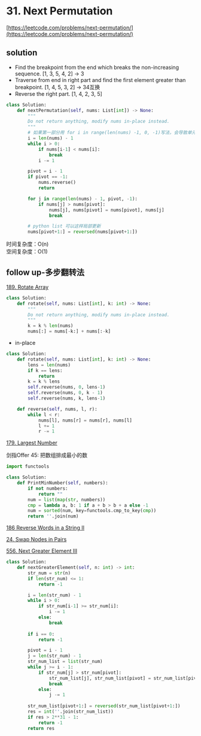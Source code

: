# 31. Next Permutation
[https://leetcode.com/problems/next-permutation/](https://leetcode.com/problems/next-permutation/)


## solution

- Find the breakpoint from the end which breaks the non-increasing sequence. [1, 3, 5, 4, 2] -> 3
- Traverse from end in right part and find the first element greater than breakpoint. [1, 4, 5, 3, 2] -> 34互换
- Reverse the right part. [1, 4, 2, 3, 5]

```python
class Solution:
    def nextPermutation(self, nums: List[int]) -> None:
        """
        Do not return anything, modify nums in-place instead.
        """
        # 如果第一部分用 for i in range(len(nums) -1, 0, -1)写法，会导致单元素的list为空. 且费时
        i = len(nums) - 1
        while i > 0:
            if nums[i-1] < nums[i]:
                break
            i -= 1

        pivot = i - 1
        if pivot == -1:
            nums.reverse()
            return

        for j in range(len(nums) - 1, pivot, -1):
            if nums[j] > nums[pivot]:
                nums[j], nums[pivot] = nums[pivot], nums[j]
                break

        # python list 可以这样局部更新
        nums[pivot+1:] = reversed(nums[pivot+1:])
```
时间复杂度：O(n) <br>
空间复杂度：O(1)


## follow up-多步翻转法

[189. Rotate Array](https://leetcode.com/problems/rotate-array/description/)
```python
class Solution:
    def rotate(self, nums: List[int], k: int) -> None:
        """
        Do not return anything, modify nums in-place instead.
        """
        k = k % len(nums)
        nums[:] = nums[-k:] + nums[:-k]
```

- in-place

```python
class Solution:
    def rotate(self, nums: List[int], k: int) -> None:
        lens = len(nums)
        if k == lens:
            return
        k = k % lens
        self.reverse(nums, 0, lens-1)
        self.reverse(nums, 0, k - 1)
        self.reverse(nums, k, lens-1)

    def reverse(self, nums, l, r):
        while l < r:
            nums[l], nums[r] = nums[r], nums[l]
            l += 1
            r -= 1
```

[179. Largest Number](./179.%20Largest%20Number.md)

剑指Offer 45: 把数组排成最小的数
```python
import functools

class Solution:
    def PrintMinNumber(self, numbers):
        if not numbers:
            return ""
        num = list(map(str, numbers))
        cmp = lambda a, b: 1 if a + b > b + a else -1
        num = sorted(num, key=functools.cmp_to_key(cmp))
        return ''.join(num)
```

[186 Reverse Words in a String II](../04_string/186.%20Reverse%20Words%20in%20a%20String%20II.md)

[24. Swap Nodes in Pairs](../02_linked_list/24.%20Swap%20Nodes%20in%20Pairs.md)

[556. Next Greater Element III](https://leetcode.com/problems/next-greater-element-iii/description/)
```python
class Solution:
    def nextGreaterElement(self, n: int) -> int:        
        str_num = str(n)
        if len(str_num) <= 1:
            return -1

        i = len(str_num) - 1
        while i > 0:
            if str_num[i-1] >= str_num[i]:
                i -= 1
            else:
                break
        
        if i == 0:
            return -1

        pivot = i - 1
        j = len(str_num) - 1
        str_num_list = list(str_num)
        while j >= i - 1:
            if str_num[j] > str_num[pivot]:
                str_num_list[j], str_num_list[pivot] = str_num_list[pivot], str_num_list[j]
                break
            else:
                j -= 1
        
        str_num_list[pivot+1:] = reversed(str_num_list[pivot+1:])
        res = int(''.join(str_num_list))
        if res > 2**31 - 1:
            return -1
        return res
```

